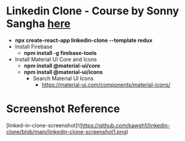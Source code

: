 # Linkedin Clone - Course by Sonny Sangha [here](https://www.youtube.com/watch?v=tbvguOj8C-o)

- **npx create-react-app linkedin-clone --template redux**
- Install Firebase
    - **npm install -g firebase-tools**
- Install Material UI Core and Icons
    - **npm install @material-ui/core**
    - **npm install @material-ui/icons**
        - Search Material UI Icons
            - https://material-ui.com/components/material-icons/

# Screenshot Reference
[linked-in-clone-screenshot]!(https://github.com/kawgh1/linkedin-clone/blob/main/linkedin-clone-screenshot1.png)